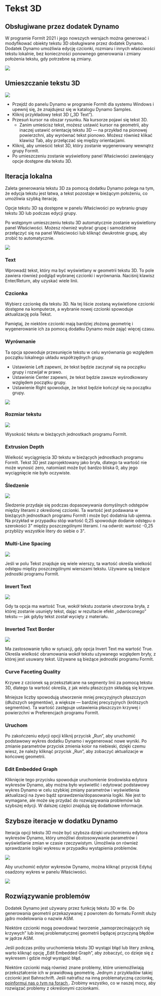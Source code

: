 # Tekst 3D

## Obsługiwane przez dodatek Dynamo

W programie FormIt 2021 i jego nowszych wersjach można generować i modyfikować obiekty tekstu 3D obsługiwane przez dodatek Dynamo. Dodatek Dynamo umożliwia edycję czcionki, rozmiaru i innych właściwości tekstu lokalnie, bez konieczności ponownego generowania i zmiany położenia tekstu, gdy potrzebne są zmiany.

![](../.gitbook/assets/3d-text.gif)

## Umieszczanie tekstu 3D

![](../.gitbook/assets/3d-text-placement.gif)

* Przejdź do panelu Dynamo w programie FormIt dla systemu Windows i upewnij się, że znajdujesz się w katalogu Dynamo Samples.
* Kliknij przykładowy tekst 3D („3D Text”).
* Przesuń kursor na obszar rysunku. Na kursorze pojawi się tekst 3D.
   * Zanim umieścisz tekst, możesz ustawić kursor na geometrii, aby inaczej ustawić orientację tekstu 3D — na przykład na pionowej powierzchni, aby wyrównać tekst pionowo. Możesz również klikać klawisz Tab, aby przełączać się między orientacjami.
* Kliknij, aby umieścić tekst 3D, który zostanie wygenerowany wewnątrz grupy FormIt.
* Po umieszczeniu zostanie wyświetlony panel Właściwości zawierający opcje dostępne dla tekstu 3D.

## Iteracja lokalna

Zaleta generowania tekstu 3D za pomocą dodatku Dynamo polega na tym, że edycja tekstu jest łatwa, a tekst pozostaje w bieżącym położeniu, co umożliwia szybką iterację.

Opcje tekstu 3D są dostępne w panelu Właściwości po wybraniu grupy tekstu 3D lub podczas edycji grupy.

Po wstępnym umieszczeniu tekstu 3D automatycznie zostanie wyświetlony panel Właściwości. Możesz również wybrać grupę i samodzielnie przełączyć się na panel Właściwości lub kliknąć dwukrotnie grupę, aby zrobić to automatycznie.

![](../.gitbook/assets/3d-text-options.png)

### Text

Wprowadź tekst, który ma być wyświetlany w geometrii tekstu 3D. To pole zawiera również podgląd wybranej czcionki i wyrównania. Naciśnij klawisz Enter/Return, aby uzyskać wiele linii.

### Czcionka

Wybierz czcionkę dla tekstu 3D. Na tej liście zostaną wyświetlone czcionki dostępne na komputerze, a wybranie nowej czcionki spowoduje aktualizację pola Tekst.

Pamiętaj, że niektóre czcionki mają bardziej złożoną geometrię i wygenerowanie ich za pomocą dodatku Dynamo może zająć więcej czasu.

### Wyrównanie

Ta opcja spowoduje przesunięcie tekstu w celu wyrównania go względem początku lokalnego układu współrzędnych grupy.

* Ustawienie Left zapewni, że tekst będzie zaczynał się na początku grupy i rozwijał w prawo.
* Ustawienie Center zapewni, że tekst będzie zawsze wyśrodkowany względem początku grupy.
* Ustawienie Right spowoduje, że tekst będzie kończył się na początku grupy.

![](../.gitbook/assets/3d-text-justification-combined.png)

### Rozmiar tekstu

![](../.gitbook/assets/3d-text-text-size.png)

Wysokość tekstu w bieżących jednostkach programu FormIt.

### Extrusion Depth

Wielkość wyciągnięcia 3D tekstu w bieżących jednostkach programu FormIt. Tekst 3D jest zaprojektowany jako bryła, dlatego ta wartość nie może wynosić zero, natomiast może być bardzo bliska 0, aby jego wyciągnięcie nie było oczywiste.

### Śledzenie

![](../.gitbook/assets/3d-text-tracking.png)

Śledzenie przydaje się podczas dopasowywania domyślnych odstępów między literami z określonej czcionki. Ta wartość jest podawana w bieżących jednostkach programu FormIt i może być dodatnia lub ujemna. Na przykład w przypadku stóp wartość 0,25 spowoduje dodanie odstępu o szerokości 3" między poszczególnymi literami. I na odwrót: wartość -0,25 przybliży wszystkie litery do siebie o 3".

### Multi-Line Spacing

![](../.gitbook/assets/3d-text-multi-line.png)

Jeśli w polu Tekst znajduje się wiele wierszy, ta wartość określa wielkość odstępu między poszczególnymi wierszami tekstu. Używane są bieżące jednostki programu FormIt.

### Invert Text

![](../.gitbook/assets/3d-text-inverted.png)

Gdy ta opcja ma wartość True, wokół tekstu zostanie utworzona bryła, z której zostanie usunięty tekst, dając w rezultacie efekt „odwróconego” tekstu — jak gdyby tekst został wycięty z materiału.

### Inverted Text Border

![](../.gitbook/assets/3d-text-inverted-border.png)

Ma zastosowanie tylko w sytuacji, gdy opcja Invert Text ma wartość True. Określa wielkość obramowania wokół tekstu używanego względem bryły, z której jest usuwany tekst. Używane są bieżące jednostki programu FormIt.

### Curve Faceting Quality

Krzywe z czcionek są przekształcane na segmenty linii za pomocą tekstu 3D, dlatego ta wartość określa, z jak wielu płaszczyzn składają się krzywe.

Mniejsze liczby spowodują utworzenie mniej precyzyjnych płaszczyzn \(dłuższych segmentów\), a większe — bardziej precyzyjnych \(krótszych segmentów\). Ta wartość zastępuje ustawienia płaszczyzn krzywej i powierzchni w Preferencjach programu FormIt.

### Uruchom

Po zakończeniu edycji opcji kliknij przycisk „Run”, aby uruchomić podstawowy wykres dodatku Dynamo i wygenerować nowe wyniki. Po zmianie parametrów przycisk zmienia kolor na niebieski, dzięki czemu wiesz, że należy kliknąć przycisk „Run”, aby zobaczyć aktualizacje w końcowej geometrii.‌

### Edit Embedded Graph

Kliknięcie tego przycisku spowoduje uruchomienie środowiska edytora wykresów Dynamo, aby można było wyświetlić i edytować podstawowy wykres Dynamo w celu szybkiej zmiany parametrów i wyświetlenia aktualizacji na żywo bądź sprawdzenia/dopasowania logiki. Nie jest to wymagane, ale może się przydać do rozwiązywania problemów lub szybszej edycji. W dalszej części znajdują się dodatkowe informacje.

## Szybsze iteracje w dodatku Dynamo

Iteracja opcji tekstu 3D może być szybsza dzięki uruchomieniu edytora wykresów Dynamo, który umożliwi dostosowywanie parametrów i wyświetlanie zmian w czasie rzeczywistym. Umożliwia on również sprawdzanie logiki wykresu w przypadku wystąpienia problemów.

![](../.gitbook/assets/3d-text-edit-embedded.png)

Aby uruchomić edytor wykresów Dynamo, można kliknąć przycisk Edytuj osadzony wykres w panelu Właściwości.

![](../.gitbook/assets/3d-text-edit-embedded-windows.png)

## Rozwiązywanie problemów

Dodatek Dynamo jest używany przez funkcję tekstu 3D w tle. Do generowania geometrii przekazywanej z powrotem do formatu FormIt służy jądro modelowania o nazwie ASM.

Niektóre czcionki mogą powodować tworzenie „samoprzecinających się krzywych” lub innej problematycznej geometrii będącej przyczyną błędów w jądrze ASM.

Jeśli podczas próby uruchomienia tekstu 3D wystąpi błąd lub litery znikną, warto kliknąć opcję „Edit Embedded Graph”, aby zobaczyć, co dzieje się z wykresem i gdzie mógł wystąpić błąd.

Niektóre czcionki mają również znane problemy, które uniemożliwiają przekształcenie ich w prawidłową geometrię. Jednym z przykładów takiej czcionki jest Bahnschrift. Jeśli natrafisz na inną problematyczną czcionkę, [poinformuj nas o tym na forach ](https://forums.autodesk.com/t5/formit-forum/bd-p/142?profile.language=en). Zrobimy wszystko, co w naszej mocy, aby rozwiązać problemy z określonymi czcionkami.





